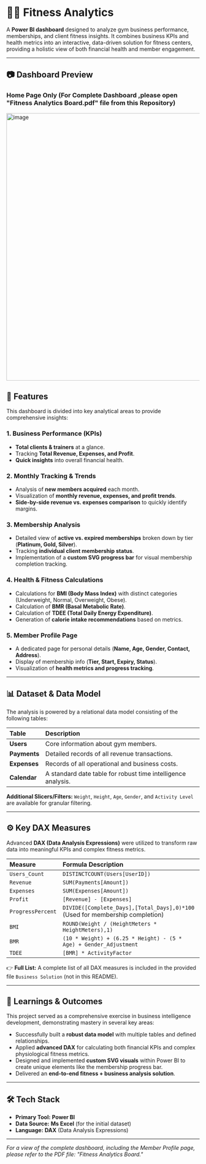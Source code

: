 # 🏋️‍♂️ Fitness Analytics 



A **Power BI dashboard** designed to analyze gym business performance, memberships, and client fitness insights. It combines business KPIs and health metrics into an interactive, data-driven solution for fitness centers, providing a holistic view of both financial health and member engagement.

---

## 📷 Dashboard Preview

### Home Page Only (For Complete Dashboard ,please open "Fitness Analytics Board.pdf" file from this Repository)
<img width="1235" height="698" alt="image" src="https://github.com/user-attachments/assets/518d3d7b-abf5-4560-b196-38d7a2e9c6c8" />



## 📌 Features

This dashboard is divided into key analytical areas to provide comprehensive insights:

### 1. Business Performance (KPIs)
* **Total clients & trainers** at a glance.
* Tracking **Total Revenue, Expenses, and Profit**.
* **Quick insights** into overall financial health.

### 2. Monthly Tracking & Trends
* Analysis of **new members acquired** each month.
* Visualization of **monthly revenue, expenses, and profit trends**.
* **Side-by-side revenue vs. expenses comparison** to quickly identify margins.

### 3. Membership Analysis
* Detailed view of **active vs. expired memberships** broken down by tier (**Platinum, Gold, Silver**).
* Tracking **individual client membership status**.
* Implementation of a **custom SVG progress bar** for visual membership completion tracking.

### 4. Health & Fitness Calculations
* Calculations for **BMI (Body Mass Index)** with distinct categories (Underweight, Normal, Overweight, Obese).
* Calculation of **BMR (Basal Metabolic Rate)**.
* Calculation of **TDEE (Total Daily Energy Expenditure)**.
* Generation of **calorie intake recommendations** based on metrics.

### 5. Member Profile Page
* A dedicated page for personal details (**Name, Age, Gender, Contact, Address**).
* Display of membership info (**Tier, Start, Expiry, Status**).
* Visualization of **health metrics and progress tracking**.

---

## 📊 Dataset & Data Model

The analysis is powered by a relational data model consisting of the following tables:

| Table | Description |
| :--- | :--- |
| **Users** | Core information about gym members. |
| **Payments** | Detailed records of all revenue transactions. |
| **Expenses** | Records of all operational and business costs. |
| **Calendar** | A standard date table for robust time intelligence analysis. |

**Additional Slicers/Filters:** `Weight`, `Height`, `Age`, `Gender`, and `Activity Level` are available for granular filtering.

---

## ⚙️ Key DAX Measures

Advanced **DAX (Data Analysis Expressions)** were utilized to transform raw data into meaningful KPIs and complex fitness metrics.

| Measure | Formula Description |
| :--- | :--- |
| `Users_Count` | `DISTINCTCOUNT(Users[UserID])` |
| `Revenue` | `SUM(Payments[Amount])` |
| `Expenses` | `SUM(Expenses[Amount])` |
| `Profit` | `[Revenue] - [Expenses]` |
| `ProgressPercent` | `DIVIDE([Complete_Days],[Total_Days],0)*100` (Used for membership completion) |
| `BMI` | `ROUND(Weight / (HeightMeters * HeightMeters),1)` |
| `BMR` | `(10 * Weight) + (6.25 * Height) - (5 * Age) + Gender_Adjustment` |
| `TDEE` | `[BMR] * ActivityFactor` |

👉 **Full List:** A complete list of all DAX measures is included in the provided file `Business Solution` (not in this README).

---

## 🚀 Learnings & Outcomes

This project served as a comprehensive exercise in business intelligence development, demonstrating mastery in several key areas:

* Successfully built a **robust data model** with multiple tables and defined relationships.
* Applied **advanced DAX** for calculating both financial KPIs and complex physiological fitness metrics.
* Designed and implemented **custom SVG visuals** within Power BI to create unique elements like the membership progress bar.
* Delivered an **end-to-end fitness + business analysis solution**.

---

## 🛠️ Tech Stack

* **Primary Tool:** **Power BI**
* **Data Source:** **Ms Excel** (for the initial dataset)
* **Language:** **DAX** (Data Analysis Expressions)

---





*For a view of the complete dashboard, including the Member Profile page, please refer to the PDF file: "Fitness Analytics Board."*
